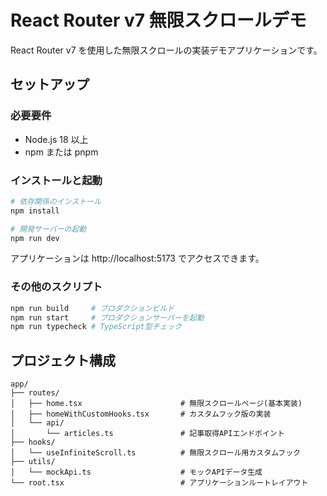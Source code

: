 # React Router v7 無限スクロールデモ

React Router v7 を使用した無限スクロールの実装デモアプリケーションです。

## セットアップ

### 必要要件

- Node.js 18 以上
- npm または pnpm

### インストールと起動

```bash
# 依存関係のインストール
npm install

# 開発サーバーの起動
npm run dev
```

アプリケーションは http://localhost:5173 でアクセスできます。

### その他のスクリプト

```bash
npm run build     # プロダクションビルド
npm run start     # プロダクションサーバーを起動
npm run typecheck # TypeScript型チェック
```

## プロジェクト構成

```
app/
├── routes/
│   ├── home.tsx                      # 無限スクロールページ(基本実装)
│   ├── homeWithCustomHooks.tsx       # カスタムフック版の実装
│   └── api/
│       └── articles.ts               # 記事取得APIエンドポイント
├── hooks/
│   └── useInfiniteScroll.ts          # 無限スクロール用カスタムフック
├── utils/
│   └── mockApi.ts                    # モックAPIデータ生成
└── root.tsx                          # アプリケーションルートレイアウト
```
